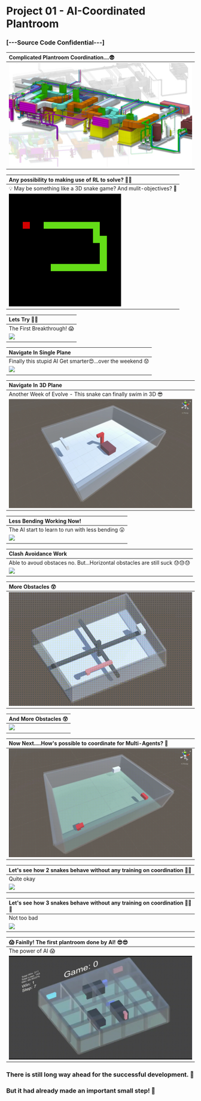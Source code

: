 # Project 01 - AI-Coordinated Plantroom
 ### [---Source Code Confidential---]


| Complicated Plantroom Coordination....:fearful:|
| :------------------ |
|![](GIF/0-Complicated_Plantroom.jpg)|


| Any possibility to making use of RL to solve? :thinking::thinking: |
| :------------------ |
| :bulb: May be something like a 3D snake game? And mulit-objectives? :snake: |
|![](GIF/0-Snake_Game.gif)|

| Lets Try :eyes::eyes:|
| :------------------ |
| The First Breakthrough! :scream:|
|![](GIF/01-The_First_Breakthrough.gif)|


| Navigate In Single Plane |
| :------------------ | 
| Finally this stupid AI Get smarter:heart_eyes:...over the weekend :worried:|
|![](GIF/02-Navigate_In_Single_Plane.gif)|


| Navigate In 3D Plane |
| :------------------ | 
| Another Week of Evolve - This snake can finally swim in 3D :sunglasses: |
|![](GIF/03-Navigate_in_3D_plane.gif)|


| Less Bending Working Now! |
| :------------------ | 
| The AI start to learn to run with less bending :open_mouth:|
|![](GIF/04-Less_Bending_Work.gif)|


| Clash Avoidance Work |
| :------------------ | 
| Able to avoud obstaces no. But...Horizontal obstacles are still suck :sweat::sweat::sweat:|
|![](GIF/05-Clash_Avoidance_Work.gif)|


| More Obstacles :astonished:|
| :------------------ | 
|![](GIF/06-More_Obstacles.gif)|


| And More Obstacles :astonished:|
| :------------------ | 
|![](GIF/07-More_Obstacles.gif)|


| Now Next.....How's possible to coordinate for Multi-Agents? :thinking:|
| :------------------ |
|![](GIF/08-Possible_for_multi_agents.gif)|


| Let's see how 2 snakes behave without any training on coordination :snake::snake: |
| :------------------ |
| Quite okay |
|![](GIF/09-2_snakes_untrained.gif)|

| Let's see how 3 snakes behave without any training on coordination :snake::snake::snake: |
| :------------------ |
| Not too bad |
|![](GIF/10-3_snakes_untrained.gif)|

| :scream: Fainlly! The first plantroom done by AI! :sunglasses::sunglasses:|
| :------------------ |
| The power of AI :scream: |
|![](GIF/11-First_Plantroom_Done_By_AI.gif)|


### There is still long way ahead for the successful development. :round_pushpin:
### But it had already made an important small step! :walking:

